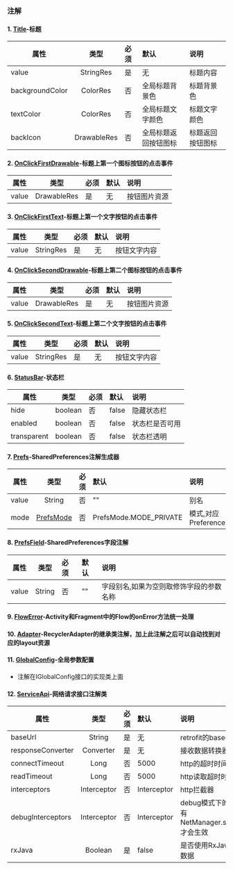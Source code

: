 ### 注解

#### 1. [Title](./src/main/java/com/catchpig/annotation/Title.kt)-标题

| 属性            |    类型     | 必须 | 默认                 | 说明             |
| --------------- | :---------: | :--- | :------------------- | :--------------- |
| value           |  StringRes  | 是   | 无                   | 标题内容         |
| backgroundColor |  ColorRes   | 否   | 全局标题背景色       | 标题背景色       |
| textColor       |  ColorRes   | 否   | 全局标题文字颜色     | 标题文字颜色     |
| backIcon        | DrawableRes | 否   | 全局标题返回按钮图标 | 标题返回按钮图标 |

#### 2. [OnClickFirstDrawable](./src/main/java/com/catchpig/annotation/OnClickFirstDrawable.kt)-标题上第一个图标按钮的点击事件

| 属性  |    类型     | 必须 | 默认 | 说明         |
| ----- | :---------: | :--- | :--- | :----------- |
| value | DrawableRes | 是   | 无   | 按钮图片资源 |

#### 3. [OnClickFirstText](./src/main/java/com/catchpig/annotation/OnClickFirstText.kt)-标题上第一个文字按钮的点击事件

| 属性  |   类型    | 必须 | 默认 | 说明         |
| ----- | :-------: | :--- | :--- | :----------- |
| value | StringRes | 是   | 无   | 按钮文字内容 |

#### 4. [OnClickSecondDrawable](./src/main/java/java/com/catchpig/annotation/OnClickSecondDrawable.kt)-标题上第二个图标按钮的点击事件

| 属性  |    类型     | 必须 | 默认 | 说明         |
| ----- | :---------: | :--- | :--- | :----------- |
| value | DrawableRes | 是   | 无   | 按钮图片资源 |

#### 5. [OnClickSecondText](./src/main/java/com/catchpig/annotation/OnClickSecondText.kt)-标题上第二个文字按钮的点击事件

| 属性  |   类型    | 必须 | 默认 | 说明         |
| ----- | :-------: | :--- | :--- | :----------- |
| value | StringRes | 是   | 无   | 按钮文字内容 |

#### 6. [StatusBar](./src/main/java/com/catchpig/annotation/StatusBar.kt)-状态栏

| 属性        |  类型   | 必须 | 默认  | 说明           |
| ----------- | :-----: | :--- | :---- | :------------- |
| hide        | boolean | 否   | false | 隐藏状态栏     |
| enabled     | boolean | 否   | false | 状态栏是否可用 |
| transparent | boolean | 否   | false | 状态栏透明     |

#### 7. [Prefs](./src/main/java/com/catchpig/annotation/Prefs.kt)-SharedPreferences注解生成器

| 属性  |                             类型                             | 必须 | 默认                   | 说明                     |
| ----- | :----------------------------------------------------------: | :--- | :--------------------- | :----------------------- |
| value |                            String                            | 否   | ""                     | 别名                     |
| mode  | [PrefsMode](./src/main/java/com/catchpig/annotation/enums/PrefsMode.kt) | 否   | PrefsMode.MODE_PRIVATE | 模式,对应PreferencesMode |

#### 8. [PrefsField](./src/main/java/com/catchpig/annotation/PrefsField.kt)-SharedPreferences字段注解

| 属性  |  类型  | 必须 | 默认 | 说明                                    |
| ----- | :----: | :--- | :--- | :-------------------------------------- |
| value | String | 否   | ""   | 字段别名,如果为空则取修饰字段的参数名称 |

#### 9. [FlowError](./src/main/java/com/catchpig/annotation/FlowError.kt)-Activity和Fragment中的Flow的onError方法统一处理

#### 10. [Adapter](./src/main/java/com/catchpig/annotation/Adapter.kt)-RecyclerAdapter的继承类注解，加上此注解之后可以自动找到对应的layout资源

#### 11. [GlobalConfig](./src/main/java/com/catchpig/annotation/GlobalConfig.kt)-全局参数配置

+ 注解在IGlobalConfig接口的实现类上面

#### 12. [ServiceApi](./src/main/java/com/catchpig/annotation/ServiceApi.kt)-网络请求接口注解类

| 属性              |    类型     | 必须 | 默认        | 说明                                                         |
| ----------------- | :---------: | :--- | :---------- | :----------------------------------------------------------- |
| baseUrl           |   String    | 是   | 无          | retrofit的baseurl                                            |
| responseConverter |  Converter  | 是   | 无          | 接收数据转换器                                               |
| connectTimeout    |    Long     | 否   | 5000        | http的超时时间                                               |
| readTimeout       |    Long     | 否   | 5000        | http读取超时时间                                             |
| interceptors      | Interceptor | 否   | Interceptor | http拦截器                                                   |
| debugInterceptors | Interceptor | 否   | Interceptor | debug模式下的http拦截器,只有NetManager.setDebug(true),才会生效 |
| rxJava            |   Boolean   | 是   | false       | 是否使用RxJava接收网络请求数据                               |
